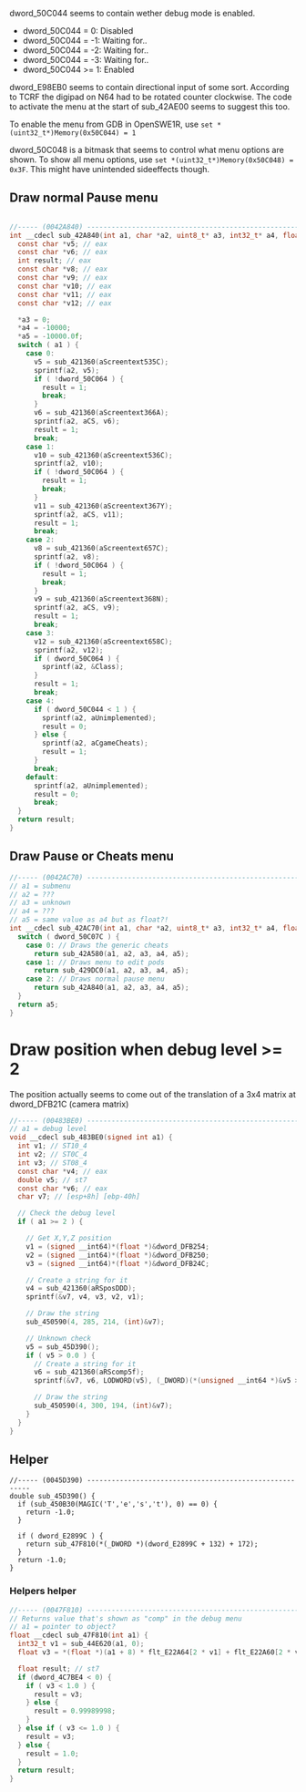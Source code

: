 dword_50C044 seems to contain wether debug mode is enabled.
* dword_50C044 = 0: Disabled
* dword_50C044 = -1: Waiting for..
* dword_50C044 = -2: Waiting for..
* dword_50C044 = -3: Waiting for..
* dword_50C044 >= 1: Enabled

dword_E98EB0 seems to contain directional input of some sort. According to TCRF the digipad on N64 had to be rotated counter clockwise. The code to activate the menu at the start of sub_42AE00 seems to suggest this too.

To enable the menu from GDB in OpenSWE1R, use `set *(uint32_t*)Memory(0x50C044) = 1`

dword_50C048 is a bitmask that seems to control what menu options are shown. To show all menu options, use `set *(uint32_t*)Memory(0x50C048) = 0x3F`. This might have unintended sideeffects though.

## Draw normal Pause menu

```C

//----- (0042A840) --------------------------------------------------------
int __cdecl sub_42A840(int a1, char *a2, uint8_t* a3, int32_t* a4, float* a5) {
  const char *v5; // eax
  const char *v6; // eax
  int result; // eax
  const char *v8; // eax
  const char *v9; // eax
  const char *v10; // eax
  const char *v11; // eax
  const char *v12; // eax

  *a3 = 0;
  *a4 = -10000;
  *a5 = -10000.0f;
  switch ( a1 ) {
    case 0:
      v5 = sub_421360(aScreentext535C);
      sprintf(a2, v5);
      if ( !dword_50C064 ) {
        result = 1;
        break;
      }
      v6 = sub_421360(aScreentext366A);
      sprintf(a2, aCS, v6);
      result = 1;
      break;
    case 1:
      v10 = sub_421360(aScreentext536C);
      sprintf(a2, v10);
      if ( !dword_50C064 ) {
        result = 1;
        break;
      }
      v11 = sub_421360(aScreentext367Y);
      sprintf(a2, aCS, v11);
      result = 1;
      break;
    case 2:
      v8 = sub_421360(aScreentext657C);
      sprintf(a2, v8);
      if ( !dword_50C064 ) {
        result = 1;
        break;
      }
      v9 = sub_421360(aScreentext368N);
      sprintf(a2, aCS, v9);
      result = 1;
      break;
    case 3:
      v12 = sub_421360(aScreentext658C);
      sprintf(a2, v12);
      if ( dword_50C064 ) {
        sprintf(a2, &Class);
      }
      result = 1;
      break;
    case 4:
      if ( dword_50C044 < 1 ) {
        sprintf(a2, aUnimplemented);
        result = 0;
      } else {
        sprintf(a2, aCgameCheats);
        result = 1;
      }
      break;
    default:
      sprintf(a2, aUnimplemented);
      result = 0;
      break;
  }
  return result;
}
```

## Draw Pause or Cheats menu

```C
//----- (0042AC70) --------------------------------------------------------
// a1 = submenu
// a2 = ???
// a3 = unknown
// a4 = ???
// a5 = same value as a4 but as float?!
int __cdecl sub_42AC70(int a1, char *a2, uint8_t* a3, int32_t* a4, float* a5) {
  switch ( dword_50C07C ) {
    case 0: // Draws the generic cheats
      return sub_42A580(a1, a2, a3, a4, a5);
    case 1: // Draws menu to edit pods
      return sub_429DC0(a1, a2, a3, a4, a5);
    case 2: // Draws normal pause menu
      return sub_42A840(a1, a2, a3, a4, a5);
  }
  return a5;
}
```

# Draw position when debug level >= 2

The position actually seems to come out of the translation of a 3x4 matrix at dword_DFB21C (camera matrix)

```C
//----- (00483BE0) --------------------------------------------------------
// a1 = debug level
void __cdecl sub_483BE0(signed int a1) {
  int v1; // ST10_4
  int v2; // ST0C_4
  int v3; // ST08_4
  const char *v4; // eax
  double v5; // st7
  const char *v6; // eax
  char v7; // [esp+8h] [ebp-40h]

  // Check the debug level
  if ( a1 >= 2 ) {

    // Get X,Y,Z position
    v1 = (signed __int64)*(float *)&dword_DFB254;
    v2 = (signed __int64)*(float *)&dword_DFB250;
    v3 = (signed __int64)*(float *)&dword_DFB24C;

    // Create a string for it
    v4 = sub_421360(aRSposDDD);
    sprintf(&v7, v4, v3, v2, v1);

    // Draw the string
    sub_450590(4, 285, 214, (int)&v7);

    // Unknown check
    v5 = sub_45D390();
    if ( v5 > 0.0 ) {
      // Create a string for it
      v6 = sub_421360(aRScomp5f);
      sprintf(&v7, v6, LODWORD(v5), (_DWORD)(*(unsigned __int64 *)&v5 >> 32));

      // Draw the string
      sub_450590(4, 300, 194, (int)&v7);
    }
  }
}
```

## Helper

```
//----- (0045D390) --------------------------------------------------------
double sub_45D390() {
  if (sub_450B30(MAGIC('T','e','s','t'), 0) == 0) {
    return -1.0;
  }

  if ( dword_E2899C ) {
    return sub_47F810(*(_DWORD *)(dword_E2899C + 132) + 172);
  }
  return -1.0;
}
```

### Helpers helper

```C
//----- (0047F810) --------------------------------------------------------
// Returns value that's shown as "comp" in the debug menu
// a1 = pointer to object?
float __cdecl sub_47F810(int a1) {
  int32_t v1 = sub_44E620(a1, 0);
  float v3 = *(float *)(a1 + 8) * flt_E22A64[2 * v1] + flt_E22A60[2 * v1];

  float result; // st7
  if (dword_4C7BE4 < 0) {
    if ( v3 < 1.0 ) {
      result = v3;
    } else {
      result = 0.99989998;
    }
  } else if ( v3 <= 1.0 ) {
    result = v3;
  } else {
    result = 1.0;
  }
  return result;
}
```